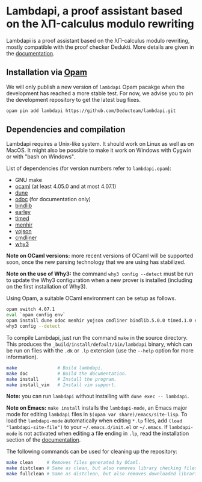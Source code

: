 Lambdapi, a proof assistant based on the λΠ-calculus modulo rewriting
=====================================================================

Lambdapi is a proof assistant based on the λΠ-calculus modulo rewriting,
mostly compatible with the proof checker Dedukti. More details are given
in the [documentation](doc/DOCUMENTATION.md).

Installation via [Opam](http://opam.ocaml.org/)
---------------------

We will only publish a new version of `lambdapi` Opam pacakge when the
development has reached a more stable test. For now, we advise you to
pin the development repository to get the latest bug fixes.

```bash
opam pin add lambdapi https://github.com/Deducteam/lambdapi.git
```
Dependencies and compilation
----------------------------

Lambdapi requires a Unix-like system. It should work on Linux as well as on
MacOS. It might also be possible to make it work on Windows with Cygwin or
with "bash on Windows".

List of dependencies (for version numbers refer to `lambdapi.opam`):
 - GNU make
 - [ocaml](https://ocaml.org/) (at least 4.05.0 and at most 4.07.1)
 - [dune](https://dune.build/)
 - [odoc](https://github.com/ocaml/odoc) (for documentation only)
 - [bindlib](https://github.com/rlepigre/ocaml-bindlib)
 - [earley](https://github.com/rlepigre/ocaml-earley)
 - [timed](https://github.com/rlepigre/ocaml-timed)
 - [menhir](http://gallium.inria.fr/~fpottier/menhir/)
 - [yojson](https://github.com/ocaml-community/yojson)
 - [cmdliner](https://erratique.ch/logiciel/cmdliner)
 - [why3](http://why3.lri.fr/)

**Note on OCaml versions:** more recent versions of OCaml will be supported
soon, once the new parsing technology that we are using has stabilized.

**Note on the use of Why3:** the command `why3 config --detect` must be run to
update the Why3 configuration when a new prover is installed (including on the
first installation of Why3).

Using Opam, a suitable OCaml environment can be setup as follows.
```bash
opam switch 4.07.1
eval `opam config env`
opam install dune odoc menhir yojson cmdliner bindlib.5.0.0 timed.1.0 earley.2.0.0 why3.1.3.1
why3 config --detect
```

To compile Lambdapi, just run the command `make` in the source directory.
This produces the `_build/install/default/bin/lambdapi` binary, which can
be run on files with the `.dk` or `.lp` extension (use the `--help` option
for more information).

```bash
make               # Build lambdapi.
make doc           # Build the documentation.
make install       # Install the program.
make install_vim   # Install vim support.
```

**Note:** you can run `lambdapi` without installing with `dune exec -- lambdapi`.

**Note on Emacs:** `make install` installs the `lambdapi-mode`, an Emacs major
mode for editing `lambdapi` files in `$(opam var share)/emacs/site-lisp`.
To load the `lambdapi-mode` automatically when editing `*.lp` files, add `(load
"lambdapi-site-file")` to your `~/.emacs.d/init.el` or `~/.emacs`.
If `lambdapi-mode` is not activated when editing a file ending in `.lp`, read
the installation section of the
[documentation](doc/sections/emacs.md#installation).

The following commands can be used for cleaning up the repository:
```bash
make clean     # Removes files generated by OCaml.
make distclean # Same as clean, but also removes library checking files.
make fullclean # Same as distclean, but also removes downloaded libraries.
```
